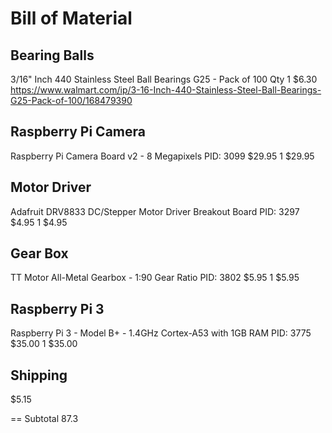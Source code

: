 # Bill of Material  
## Bearing Balls
3/16" Inch 440 Stainless Steel Ball Bearings G25 - Pack of 100     Qty 1       $6.30        https://www.walmart.com/ip/3-16-Inch-440-Stainless-Steel-Ball-Bearings-G25-Pack-of-100/168479390

## Raspberry Pi Camera
Raspberry Pi Camera Board v2 - 8 Megapixels PID: 3099 $29.95  1 $29.95 

## Motor Driver
Adafruit DRV8833 DC/Stepper Motor Driver Breakout Board PID: 3297  $4.95 1 $4.95 

## Gear Box
TT Motor All-Metal Gearbox - 1:90 Gear Ratio PID: 3802 $5.95	1	$5.95 

## Raspberry Pi 3 
Raspberry Pi 3 - Model B+ - 1.4GHz Cortex-A53 with 1GB RAM PID: 3775 	$35.00	1	$35.00

## Shipping
$5.15

== Subtotal 87.3


